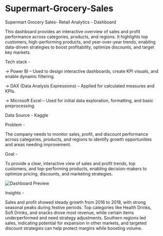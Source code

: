 # Supermart-Grocery-Sales
Supermart Grocery Sales- Retail Analytics - Dashboard

This dashboard provides an interactive overview of sales and profit performance across categories, products, and regions. It highlights top customers, high-performing products, and year-over-year trends, enabling data-driven strategies to boost profitability, optimize discounts, and target key markets.

Tech stack -

-> Power BI – Used to design interactive dashboards, create KPI visuals, and enable dynamic filtering. 

-> DAX (Data Analysis Expressions) – Applied for calculated measures and KPIs. 

-> Microsoft Excel – Used for initial data exploration, formatting, and basic preprocessing.

Data Source - Kaggle

Problem - 

The company needs to monitor sales, profit, and discount performance across categories, products, and regions to identify growth opportunities and areas needing improvement.

Goal - 

To provide a clear, interactive view of sales and profit trends, top customers, and top-performing products, enabling decision-makers to optimize pricing, discounts, and marketing strategies.


![Dashboard Preview](<img width="1363" height="764" alt="image" src="https://github.com/user-attachments/assets/54440b77-db9c-4613-a31f-ebf1a8838bea" />)

Insights - 

Sales and profit showed steady growth from 2016 to 2018, with strong seasonal peaks during festive periods. Top categories like Health Drinks, Soft Drinks, and snacks drove most revenue, while certain items underperformed and need strategy adjustments. Southern regions led sales, indicating potential for expansion in other markets, and targeted discount strategies can help protect margins while boosting volume.
